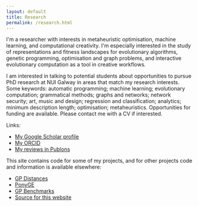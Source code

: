 ```yaml
---
layout: default
title: Research
permalink: /research.html
---
```


I'm a researcher with interests in metaheuristic optimisation,
machine learning, and computational creativity. I'm
especially interested in the study of representations and fitness
landscapes for evolutionary algorithms, genetic programming,
optimisation and graph problems, and interactive evolutionary
computation as a tool in creative workflows.

I am interested in talking to potential students about opportunities
to pursue PhD research at NUI Galway in areas that match my research
interests. Some keywords: automatic programming; machine learning;
evolutionary computation; grammatical methods; graphs and networks;
network security; art, music and design; regression and
classification; analytics; minimum description length; optimisation;
metaheuristics. Opportunities for 
funding are available. Please contact me with a CV if interested.


Links:

* [My Google Scholar profile](https://scholar.google.com/citations?user=nKNOv8oAAAAJ&hl=en)
* [My ORCID](http://orcid.org/0000-0002-1402-6995)
* [My reviews in Publons](https://publons.com/author/402776/james-mcdermott)
  
This site contains code for some of my projects, and for other
projects code and information is available elsewhere:

* [GP Distances](https://github.com/jmmcd/GPDistance)
* [PonyGE](http://ponyge.googlecode.com)
* [GP Benchmarks](http://gpbenchmarks.org/)
* [Source for this website](https://github.com/jmmcd/jmmcd.github.com)
